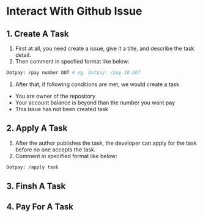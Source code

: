 # Interact With Github Issue

## 1. Create A Task

1) First at all, you need create a issue, give it a title, and describe the task detail.
2) Then comment in specfied format like below:

```bash
Dotpay: /pay number DOT # eg. Dotpay: /pay 10 DOT
```

1) After that, if following conditions are met, we would create a task.
  - You are owner of the repository
  - Your account balance is beyond than the number you want pay
  - This issue has not been created task

## 2. Apply A Task

1) After the author publishes the task, the developer can apply for the task before no one accepts the task.
2) Comment in specified format like below:

```bash
Dotpay: /apply task
```

## 3. Finsh A Task

## 4. Pay For A Task